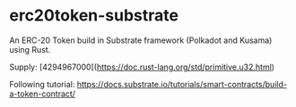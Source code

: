 # erc20token-substrate
An ERC-20 Token build in Substrate framework (Polkadot and Kusama) using Rust.

Supply: [4294967000[(https://doc.rust-lang.org/std/primitive.u32.html)

Following tutorial: https://docs.substrate.io/tutorials/smart-contracts/build-a-token-contract/
